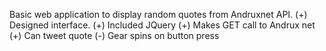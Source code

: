 Basic web application to display random quotes from Andruxnet API. 
(+) Designed interface. 
(+) Included JQuery
(+) Makes GET call to Andrux net
(+) Can tweet quote 
(-) Gear spins on button press
